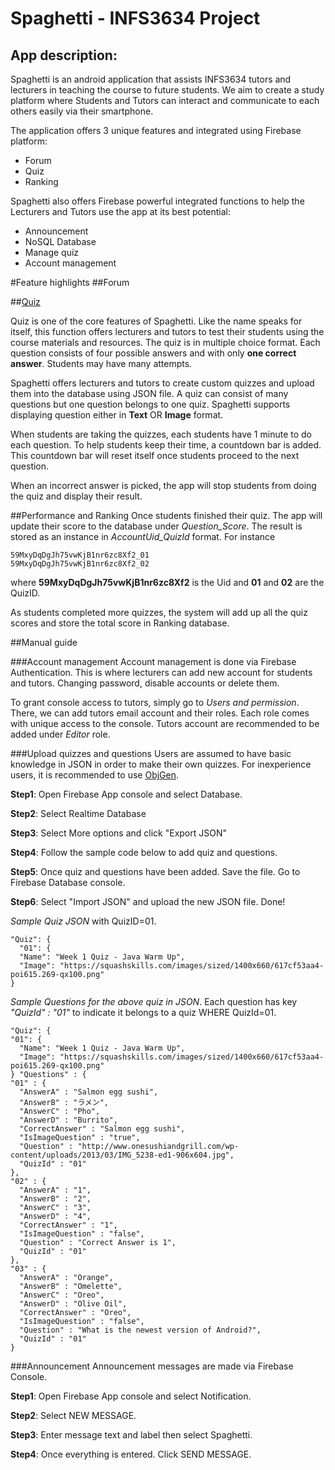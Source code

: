# Spaghetti - INFS3634 Project

## App description: 
Spaghetti is an android application that assists INFS3634 tutors and lecturers in teaching the course to future students. We aim to create a study platform where Students and Tutors can interact and communicate to each others easily via their smartphone.

The application offers 3 unique features and integrated using Firebase platform:

- Forum
- Quiz
- Ranking

Spaghetti also offers Firebase powerful integrated functions to help the Lecturers and Tutors use the app at its best potential:

- Announcement
- NoSQL Database
- Manage quiz
- Account management

#Feature highlights
##Forum


##[Quiz](https://imgur.com/a/zcHpz)

Quiz is one of the core features of Spaghetti. Like the name speaks for itself, this function offers lecturers and tutors to test their students using the course materials and resources. The quiz is in multiple choice format. Each question consists of four possible answers and with only **one correct answer**. Students may have many attempts. 

Spaghetti offers lecturers and tutors to create custom quizzes and upload them into the database using JSON file. A quiz can consist of many questions but one question belongs to one quiz. Spaghetti supports displaying question either in **Text** OR **Image** format.

When students are taking the quizzes, each students have 1 minute to do each question. To help students keep their time, a countdown bar is added. This countdown bar will reset itself once students proceed to the next question.

When an incorrect answer is picked, the app will stop students from doing the quiz and display their result.

##Performance and Ranking
Once students finished their quiz. The app will update their score to the database under *Question_Score*. The result is stored as an instance in *AccountUid_QuizId* format. For instance

    59MxyDqDgJh75vwKjB1nr6zc8Xf2_01
    59MxyDqDgJh75vwKjB1nr6zc8Xf2_02

where **59MxyDqDgJh75vwKjB1nr6zc8Xf2** is the Uid and **01** and **02** are the QuizID.


As students completed more quizzes, the system will add up all the quiz scores and store the total score in Ranking database.

##Manual guide

###Account management
Account management is done via Firebase Authentication. This is where lecturers can add new account for students and tutors. Changing password, disable accounts or delete them.

To grant console access to tutors, simply go to *Users and permission*. There, we can add tutors email account and their roles. Each role comes with unique access to the console. Tutors account are recommended to be added under *Editor* role.

###Upload quizzes and questions
Users are assumed to have basic knowledge in JSON in order to make their own quizzes. For inexperience users, it is recommended to use [ObjGen](http://www.objgen.com/).


**Step1**: Open Firebase App console and select Database.

**Step2**: Select Realtime Database

**Step3**: Select More options and click "Export JSON"

**Step4**: Follow the sample code below to add quiz and questions.

**Step5**: Once quiz and questions have been added. Save the file. Go to Firebase Database console.

**Step6**: Select "Import JSON" and upload the new JSON file. Done!

*Sample Quiz JSON* with QuizID=01.
    
    "Quiz": {
      "01": {
      "Name": "Week 1 Quiz - Java Warm Up",
      "Image": "https://squashskills.com/images/sized/1400x660/617cf53aa4-poi615.269-qx100.png"
    }

    
*Sample Questions for the above quiz in JSON*. Each question has key *"QuizId" : "01"* to indicate it belongs to a quiz WHERE QuizId=01.


    "Quiz": {
    "01": {
      "Name": "Week 1 Quiz - Java Warm Up",
      "Image": "https://squashskills.com/images/sized/1400x660/617cf53aa4-poi615.269-qx100.png"
    } "Questions" : {
    "01" : {
      "AnswerA" : "Salmon egg sushi",
      "AnswerB" : "ラメン",
      "AnswerC" : "Pho",
      "AnswerD" : "Burrito",
      "CorrectAnswer" : "Salmon egg sushi",
      "IsImageQuestion" : "true",
      "Question" : "http://www.onesushiandgrill.com/wp-content/uploads/2013/03/IMG_5238-ed1-906x604.jpg",
      "QuizId" : "01"
    },
    "02" : {
      "AnswerA" : "1",
      "AnswerB" : "2",
      "AnswerC" : "3",
      "AnswerD" : "4",
      "CorrectAnswer" : "1",
      "IsImageQuestion" : "false",
      "Question" : "Correct Answer is 1",
      "QuizId" : "01"
    },
    "03" : {
      "AnswerA" : "Orange",
      "AnswerB" : "Omelette",
      "AnswerC" : "Oreo",
      "AnswerD" : "Olive Oil",
      "CorrectAnswer" : "Oreo",
      "IsImageQuestion" : "false",
      "Question" : "What is the newest version of Android?",
      "QuizId" : "01"
    }

###Announcement
Announcement messages are made via Firebase Console.

**Step1**: Open Firebase App console and select Notification.

**Step2**: Select NEW MESSAGE.
 
**Step3**: Enter message text and label then select Spaghetti.

**Step4**: Once everything is entered. Click SEND MESSAGE.


